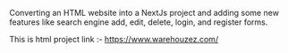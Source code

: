 Converting an HTML website into a NextJs project and adding some new features like search engine add, edit, delete, login, and register forms. 

This is html project link :- https://www.warehouzez.com/
